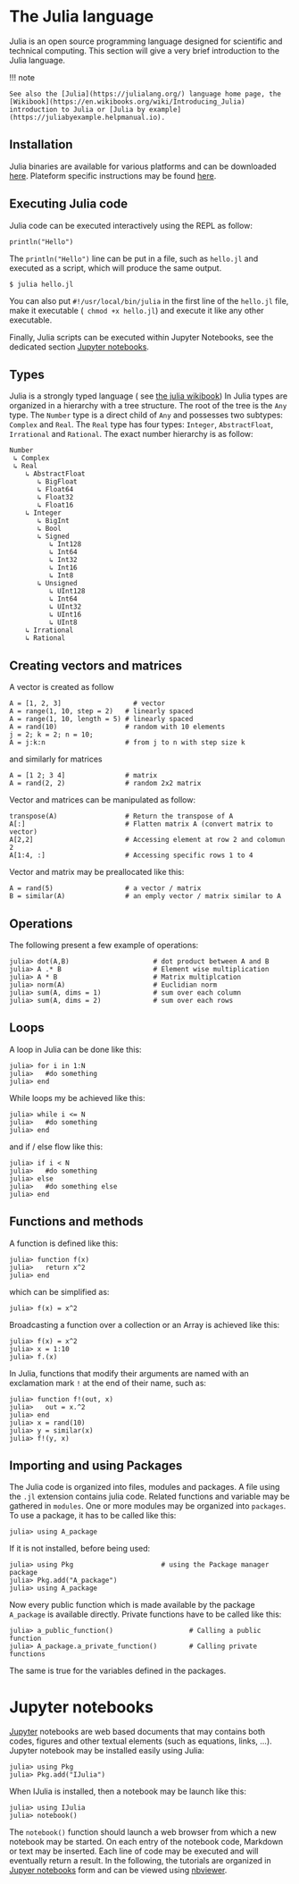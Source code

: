 # The Julia language
Julia is an open source programming language designed for scientific and technical computing. This section will give a very brief introduction to the Julia language. 

!!! note

    See also the [Julia](https://julialang.org/) language home page, the [Wikibook](https://en.wikibooks.org/wiki/Introducing_Julia) introduction to Julia or [Julia by example](https://juliabyexample.helpmanual.io).
	
## Installation

Julia binaries are available for various platforms and can be downloaded [here](https://julialang.org/downloads).  Plateform specific instructions may be found [here](https://julialang.org/downloads/platform.html).

## Executing Julia code
Julia code can be executed interactively using the REPL as follow:

```@repl
println("Hello")
```

The `println("Hello")` line can be put in a file, such as `hello.jl` and executed as a script, which will produce the same output.
```
$ julia hello.jl
```

You can also put `#!/usr/local/bin/julia` in the first line of the `hello.jl` file, make it executable (` chmod +x hello.jl`) and execute it like any other executable.

Finally, Julia scripts can be executed within Jupyter Notebooks, see the dedicated section [Jupyter notebooks](@ref).


## Types
Julia is a strongly typed language ( see [the julia wikibook](https://en.wikibooks.org/wiki/Introducing_Julia/Types#Type_hierarchy)) In Julia types are organized in a hierarchy with a tree structure. The root of the tree is the `Any` type.  The `Number` type is a direct child of `Any` and possesses two subtypes: `Complex` and `Real`. The `Real` type has four types: `Integer`, `AbstractFloat`, `Irrational` and `Rational`. The exact number hierarchy is as follow:
```
Number
 ↳ Complex
 ↳ Real
    ↳ AbstractFloat 
	   ↳ BigFloat 
	   ↳ Float64 
	   ↳ Float32 
	   ↳ Float16
    ↳ Integer
	   ↳ BigInt
	   ↳ Bool
	   ↳ Signed
	      ↳ Int128 
		  ↳ Int64 
		  ↳ Int32 
		  ↳ Int16 
		  ↳ Int8
	   ↳ Unsigned
	      ↳ UInt128 
		  ↳ Int64 
		  ↳ UInt32 
		  ↳ UInt16 
		  ↳ UInt8
	↳ Irrational
	↳ Rational
```

## Creating vectors and matrices
A vector is created as follow
```@repl
A = [1, 2, 3]                  # vector
A = range(1, 10, step = 2)   # linearly spaced
A = range(1, 10, length = 5) # linearly spaced
A = rand(10)                 # random with 10 elements
j = 2; k = 2; n = 10;
A = j:k:n                    # from j to n with step size k
```
and similarly for matrices
```@repl
A = [1 2; 3 4]               # matrix
A = rand(2, 2)               # random 2x2 matrix
```

Vector and matrices can be manipulated as follow:
```@jldoctest
transpose(A)                 # Return the transpose of A
A[:]                         # Flatten matrix A (convert matrix to vector)
A[2,2]                       # Accessing element at row 2 and colomun 2
A[1:4, :]                    # Accessing specific rows 1 to 4
```

Vector and matrix may be preallocated like this:
```@repl
A = rand(5)                  # a vector / matrix
B = similar(A)               # an emply vector / matrix similar to A
```

## Operations
The following present a few example of operations:
```@jldoctest
julia> dot(A,B)                     # dot product between A and B 
julia> A .* B                       # Element wise multiplication
julia> A * B                        # Matrix multiplcation
julia> norm(A)                      # Euclidian norm
julia> sum(A, dims = 1)             # sum over each column
julia> sum(A, dims = 2)             # sum over each rows
```

## Loops
A loop in Julia can be done like this:
```@jldoctest
julia> for i in 1:N
julia>   #do something
julia> end
```
While loops my be achieved like this:
```@jldoctest
julia> while i <= N
julia>   #do something
julia> end
```
and if / else flow like this:
```@jldoctest
julia> if i < N
julia>   #do something
julia> else 
julia>   #do something else
julia> end
```

## Functions and methods
A function is defined like this:
```@jldoctest
julia> function f(x)
julia>   return x^2
julia> end
```
which can be simplified as:
```@jldoctest
julia> f(x) = x^2
```

Broadcasting a function over a collection or an Array is achieved like this:
```@jldoctest
julia> f(x) = x^2
julia> x = 1:10
julia> f.(x)
```

In Julia, functions that modify their arguments are named with an exclamation mark `!` at the end of their name, such as:
```@jldoctest
julia> function f!(out, x)
julia>   out = x.^2
julia> end
julia> x = rand(10)
julia> y = similar(x)
julia> f!(y, x)
```


## Importing and using Packages
The Julia code is organized into files, modules and packages. A file using the `.jl` extension contains julia code.
Related functions and variable may be gathered in `modules`.  One or more modules may be organized into `packages`. To use a package, it has to be called like this:
```@jldoctest
julia> using A_package
```
If it is not installed, before being used:
```@jldoctest
julia> using Pkg                      # using the Package manager package
julia> Pkg.add("A_package")
julia> using A_package
```
Now every public function which is made available by the package `A_package` is available directly. Private functions have to be called like this: 
```@jldoctest
julia> a_public_function()                   # Calling a public function
julia> A_package.a_private_function()        # Calling private functions
```
The same is true for the variables defined in the packages.



# Jupyter notebooks
[Jupyter](https://jupyter.org/) notebooks are web based documents that may contains both codes, figures and other textual elements (such as equations, links, ...).  Jupyter notebook may be installed easily using Julia:
```
julia> using Pkg
julia> Pkg.add("IJulia")
```
When IJulia is installed, then a notebook may be launch like this:
```
julia> using IJulia
julia> notebook()
```
The `notebook()` function should launch a web browser from which a new notebook  may be started. On each entry of the notebook code, Markdown or text may be inserted. Each line of code may be executed and will eventually return a result.
In the following, the tutorials are organized in [Jupyer notebooks](@ref) form and can be viewed using [nbviewer](http://nbviewer.jupyter.org/).
